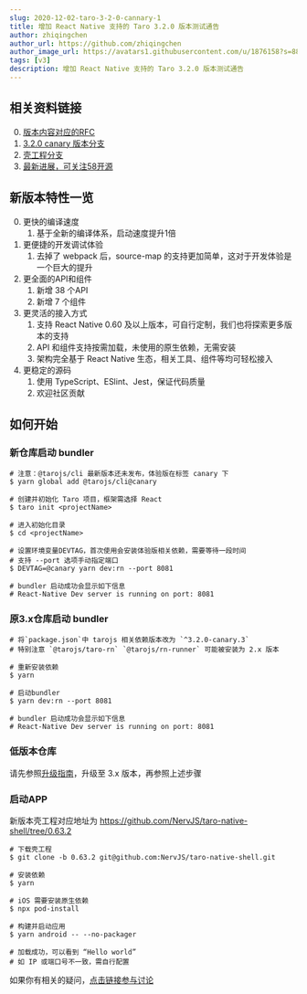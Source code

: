 ```yaml
---
slug: 2020-12-02-taro-3-2-0-cannary-1
title: 增加 React Native 支持的 Taro 3.2.0 版本测试通告
author: zhiqingchen
author_url: https://github.com/zhiqingchen
author_image_url: https://avatars1.githubusercontent.com/u/1876158?s=88&u=0305430cab9f7a516c720e7fc7f8680df1c835b9&v=4
tags: [v3]
description: 增加 React Native 支持的 Taro 3.2.0 版本测试通告
---
```


## 相关资料链接

0. [版本内容对应的RFC](https://github.com/NervJS/taro-rfcs/pull/8)
1. [3.2.0 canary 版本分支](https://github.com/NervJS/taro/tree/feat/react-native)
2. [壳工程分支](https://github.com/NervJS/taro-native-shell/tree/0.63.2)
3. [最新进展，可关注58开源](https://github.com/wuba/taro-react-native)

## 新版本特性一览

0. 更快的编译速度
   1. 基于全新的编译体系，启动速度提升1倍
1. 更便捷的开发调试体验
   1. 去掉了 webpack 后，source-map 的支持更加简单，这对于开发体验是一个巨大的提升
2. 更全面的API和组件
   1. 新增 38 个API
   2. 新增 7 个组件
3. 更灵活的接入方式
   1. 支持 React Native 0.60 及以上版本，可自行定制，我们也将探索更多版本的支持
   2. API 和组件支持按需加载，未使用的原生依赖，无需安装
   3. 架构完全基于 React Native 生态，相关工具、组件等均可轻松接入
4. 更稳定的源码
   1. 使用 TypeScript、ESlint、Jest，保证代码质量
   2. 欢迎社区贡献

<!--truncate-->

## 如何开始

### 新仓库启动 bundler

```
# 注意：@tarojs/cli 最新版本还未发布，体验版在标签 canary 下
$ yarn global add @tarojs/cli@canary

# 创建并初始化 Taro 项目，框架需选择 React
$ taro init <projectName>

# 进入初始化目录
$ cd <projectName>

# 设置环境变量DEVTAG，首次使用会安装体验版相关依赖，需要等待一段时间
# 支持 --port 选项手动指定端口
$ DEVTAG=@canary yarn dev:rn --port 8081

# bundler 启动成功会显示如下信息
# React-Native Dev server is running on port: 8081
```

### 原3.x仓库启动 bundler

```
# 将`package.json`中 tarojs 相关依赖版本改为 `^3.2.0-canary.3`
# 特别注意 `@tarojs/taro-rn` `@tarojs/rn-runner` 可能被安装为 2.x 版本

# 重新安装依赖
$ yarn

# 启动bundler
$ yarn dev:rn --port 8081

# bundler 启动成功会显示如下信息
# React-Native Dev server is running on port: 8081
```

### 低版本仓库

请先参照[升级指南](https://taro-docs.jd.com/taro/docs/migration)，升级至 3.x 版本，再参照上述步骤

### 启动APP

新版本壳工程对应地址为 https://github.com/NervJS/taro-native-shell/tree/0.63.2

```
# 下载壳工程
$ git clone -b 0.63.2 git@github.com:NervJS/taro-native-shell.git

# 安装依赖
$ yarn

# iOS 需要安装原生依赖
$ npx pod-install

# 构建并启动应用 
$ yarn android -- --no-packager

# 加载成功，可以看到 “Hello world”
# 如 IP 或端口号不一致，需自行配置
```

如果你有相关的疑问，[点击链接参与讨论](https://github.com/NervJS/taro/issues/8180)


